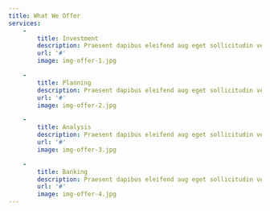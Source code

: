```yaml
---
title: What We Offer
services:
    -
        title: Investment
        description: Praesent dapibus eleifend aug eget sollicitudin velit malesuada Aliquam blandit diam feugiat tellus odio malesuada ex.
        url: '#'
        image: img-offer-1.jpg

    -
        title: Planning
        description: Praesent dapibus eleifend aug eget sollicitudin velit malesuada Aliquam blandit diam feugiat tellus odio malesuada ex.
        url: '#'
        image: img-offer-2.jpg

    -
        title: Analysis
        description: Praesent dapibus eleifend aug eget sollicitudin velit malesuada Aliquam blandit diam feugiat tellus odio malesuada ex.
        url: '#'
        image: img-offer-3.jpg

    -
        title: Banking
        description: Praesent dapibus eleifend aug eget sollicitudin velit malesuada Aliquam blandit diam feugiat tellus odio malesuada ex.
        url: '#'
        image: img-offer-4.jpg
---
```

